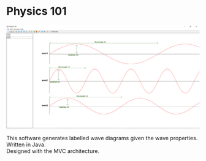 # Physics 101

<img src="/Source Code/Screenshot.png?raw=true" />

This software generates labelled wave diagrams given the wave properties.<br/>
Written in Java.<br/>
Designed with the MVC architecture.<br/>
